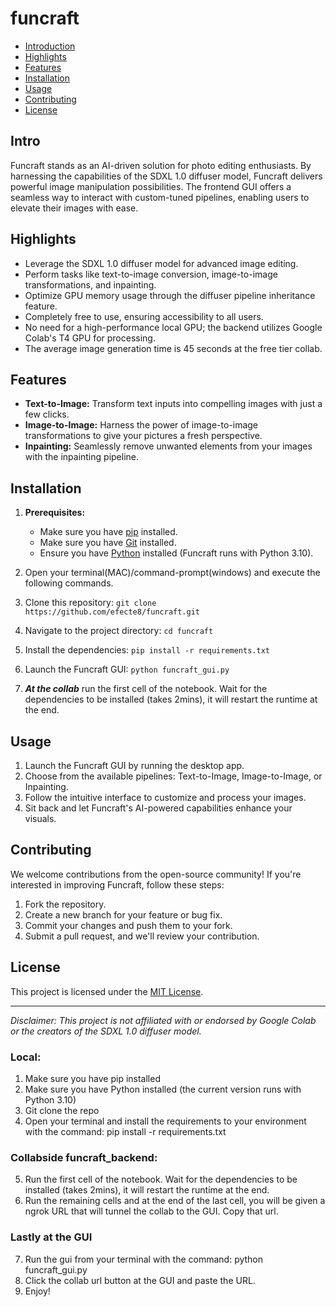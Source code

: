 # funcraft

- [Introduction](#introduction)
- [Highlights](#highlights)
- [Features](#features)
- [Installation](#installation)
- [Usage](#usage)
- [Contributing](#contributing)
- [License](#license)

## Intro
Funcraft stands as an AI-driven solution for photo editing enthusiasts. By harnessing the capabilities of the SDXL 1.0 diffuser model, Funcraft delivers powerful image manipulation possibilities. The frontend GUI offers a seamless way to interact with custom-tuned pipelines, enabling users to elevate their images with ease.

## Highlights
- Leverage the SDXL 1.0 diffuser model for advanced image editing.
- Perform tasks like text-to-image conversion, image-to-image transformations, and inpainting.
- Optimize GPU memory usage through the diffuser pipeline inheritance feature.
- Completely free to use, ensuring accessibility to all users.
- No need for a high-performance local GPU; the backend utilizes Google Colab's T4 GPU for processing.
- The average image generation time is 45 seconds at the free tier collab.

## Features
- **Text-to-Image:** Transform text inputs into compelling images with just a few clicks.
- **Image-to-Image:** Harness the power of image-to-image transformations to give your pictures a fresh perspective.
- **Inpainting:** Seamlessly remove unwanted elements from your images with the inpainting pipeline.

  
## Installation

1. **Prerequisites:**
   - Make sure you have [pip](https://pip.pypa.io/en/stable/installing/) installed.
   - Make sure you have [Git](https://git-scm.com/downloads) installed.
   - Ensure you have [Python](https://www.python.org/downloads/) installed (Funcraft runs with Python 3.10).

2. Open your terminal(MAC)/command-prompt(windows) and execute the following commands.
3. Clone this repository: `git clone https://github.com/efecte8/funcraft.git`
4. Navigate to the project directory: `cd funcraft`
5. Install the dependencies: `pip install -r requirements.txt`
6. Launch the Funcraft GUI: `python funcraft_gui.py`
7. ***At the collab*** run the first cell of the notebook. Wait for the dependencies to be installed (takes 2mins), it will restart the runtime at the end.

## Usage
1. Launch the Funcraft GUI by running the desktop app.
3. Choose from the available pipelines: Text-to-Image, Image-to-Image, or Inpainting.
4. Follow the intuitive interface to customize and process your images.
5. Sit back and let Funcraft's AI-powered capabilities enhance your visuals.

## Contributing
We welcome contributions from the open-source community! If you're interested in improving Funcraft, follow these steps:
1. Fork the repository.
2. Create a new branch for your feature or bug fix.
3. Commit your changes and push them to your fork.
4. Submit a pull request, and we'll review your contribution.

## License
This project is licensed under the [MIT License](LICENSE.txt).

---

*Disclaimer: This project is not affiliated with or endorsed by Google Colab or the creators of the SDXL 1.0 diffuser model.*


### Local:
1. Make sure you have pip installed
2. Make sure you have Python installed (the current version runs with Python 3.10)
3. Git clone the repo
4. Open your terminal and install the requirements to your environment with the command: pip install -r requirements.txt 

### Collabside funcraft_backend:
5. Run the first cell of the notebook. Wait for the dependencies to be installed (takes 2mins), it will restart the runtime at the end.
6. Run the remaining cells and at the end of the last cell, you will be given a ngrok URL that will tunnel the collab to the GUI. Copy that url.

### Lastly at the GUI 
7. Run the gui from your terminal with the command: python funcraft_gui.py
8. Click the collab url button at the GUI and paste the URL.
9. Enjoy!


